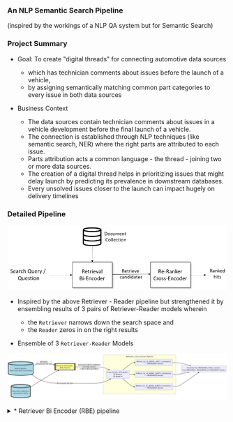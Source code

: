 ### An NLP Semantic Search Pipeline
(inspired by the workings of a NLP QA system but for Semantic Search) 

### Project Summary

- Goal: To create "digital threads" for connecting automotive data sources
	- which has technician comments about issues before the launch of a vehicle,
	- by assigning semantically matching common part categories to every issue in both data sources 
    
- Business Context
	- The data sources contain technician comments about issues in a vehicle development before the final launch of a vehicle. 
	- The connection is established through NLP techniques (like semantic search, NER) where the right parts are attributed to each issue. 
	- Parts attribution acts a common language - the thread - joining two or more data sources. 
	- The creation of a digital thread helps in prioritizing issues that might delay launch by predicting its prevalence in downstream databases.
	- Every unsolved issues closer to the launch can impact hugely on delivery timelines

### Detailed Pipeline

![SBERT Source](https://raw.githubusercontent.com/UKPLab/sentence-transformers/master/docs/img/InformationRetrieval.png)

- Inspired by the above Retriever - Reader pipeline but strengthened it by ensembling results of 3 pairs of Retriever-Reader models wherein
    - the `Retriever` narrows down the search space and
    - the `Reader` zeros in on the right results

- Ensemble of 3 `Retriever-Reader` Models

![](../images/proj_3_semantic_search_main_pipeline.png)

<details><summary>* Retriever Bi Encoder (RBE) pipeline</summary>

![](../images/proj3_semantic_search_sub_pipeline.png)

</details>
